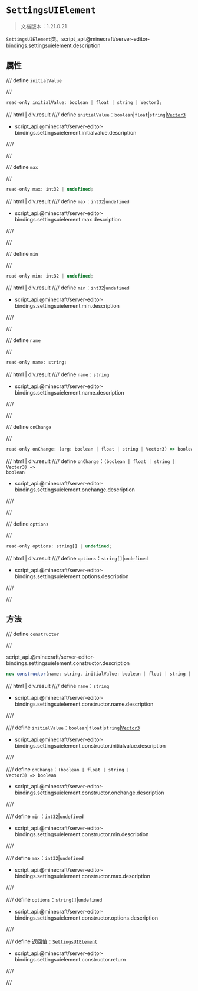 # `SettingsUIElement`

> 文档版本：1.21.0.21

`SettingsUIElement`类。script_api.@minecraft/server-editor-bindings.settingsuielement.description

## 属性

/// define
`initialValue`


///

```js
read-only initialValue: boolean | float | string | Vector3;
```

/// html | div.result
//// define
`initialValue`：`boolean`|`float`|`string`|[`Vector3`](../../server/beta/vector3.md)

- script_api.@minecraft/server-editor-bindings.settingsuielement.initialvalue.description


////

///


/// define
`max`


///

```js
read-only max: int32 | undefined;
```

/// html | div.result
//// define
`max`：`int32`|`undefined`

- script_api.@minecraft/server-editor-bindings.settingsuielement.max.description


////

///


/// define
`min`


///

```js
read-only min: int32 | undefined;
```

/// html | div.result
//// define
`min`：`int32`|`undefined`

- script_api.@minecraft/server-editor-bindings.settingsuielement.min.description


////

///


/// define
`name`


///

```js
read-only name: string;
```

/// html | div.result
//// define
`name`：`string`

- script_api.@minecraft/server-editor-bindings.settingsuielement.name.description


////

///


/// define
`onChange`


///

```js
read-only onChange: (arg: boolean | float | string | Vector3) => boolean;
```

/// html | div.result
//// define
`onChange`：<code>(boolean | float | string | Vector3) =&gt; boolean</code>

- script_api.@minecraft/server-editor-bindings.settingsuielement.onchange.description


////

///


/// define
`options`


///

```js
read-only options: string[] | undefined;
```

/// html | div.result
//// define
`options`：`string[]`|`undefined`

- script_api.@minecraft/server-editor-bindings.settingsuielement.options.description


////

///


## 方法

/// define
`constructor`


///

script_api.@minecraft/server-editor-bindings.settingsuielement.constructor.description

```js
new constructor(name: string, initialValue: boolean | float | string | Vector3, onChange: (arg: boolean | float | string | Vector3) => boolean, min?: int32, max?: int32, options?: string[]): SettingsUIElement
```

/// html | div.result
//// define
`name`：`string`

- script_api.@minecraft/server-editor-bindings.settingsuielement.constructor.name.description


////

//// define
`initialValue`：`boolean`|`float`|`string`|[`Vector3`](../../server/beta/vector3.md)

- script_api.@minecraft/server-editor-bindings.settingsuielement.constructor.initialvalue.description


////

//// define
`onChange`：<code>(boolean | float | string | Vector3) =&gt; boolean</code>

- script_api.@minecraft/server-editor-bindings.settingsuielement.constructor.onchange.description


////

//// define
`min`：`int32`|`undefined`

- script_api.@minecraft/server-editor-bindings.settingsuielement.constructor.min.description


////

//// define
`max`：`int32`|`undefined`

- script_api.@minecraft/server-editor-bindings.settingsuielement.constructor.max.description


////

//// define
`options`：`string[]`|`undefined`

- script_api.@minecraft/server-editor-bindings.settingsuielement.constructor.options.description


////

//// define
返回值：[`SettingsUIElement`](./settingsuielement.md)

- script_api.@minecraft/server-editor-bindings.settingsuielement.constructor.return


////

///

